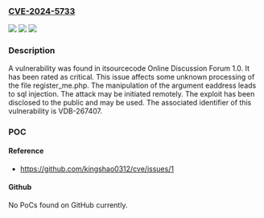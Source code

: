 ### [CVE-2024-5733](https://cve.mitre.org/cgi-bin/cvename.cgi?name=CVE-2024-5733)
![](https://img.shields.io/static/v1?label=Product&message=Online%20Discussion%20Forum&color=blue)
![](https://img.shields.io/static/v1?label=Version&message=%3D%201.0%20&color=brighgreen)
![](https://img.shields.io/static/v1?label=Vulnerability&message=CWE-89%20SQL%20Injection&color=brighgreen)

### Description

A vulnerability was found in itsourcecode Online Discussion Forum 1.0. It has been rated as critical. This issue affects some unknown processing of the file register_me.php. The manipulation of the argument eaddress leads to sql injection. The attack may be initiated remotely. The exploit has been disclosed to the public and may be used. The associated identifier of this vulnerability is VDB-267407.

### POC

#### Reference
- https://github.com/kingshao0312/cve/issues/1

#### Github
No PoCs found on GitHub currently.

